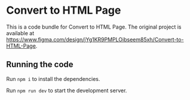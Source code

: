 
  # Convert to HTML Page

  This is a code bundle for Convert to HTML Page. The original project is available at https://www.figma.com/design/jYg1KR9PMPLOibseem85xh/Convert-to-HTML-Page.

  ## Running the code

  Run `npm i` to install the dependencies.

  Run `npm run dev` to start the development server.
  